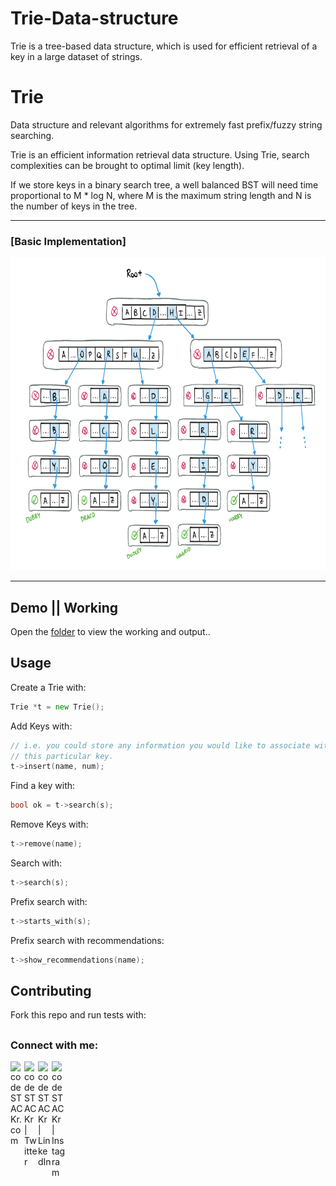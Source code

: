 # Trie-Data-structure
Trie is a tree-based data structure, which is used for efficient retrieval of a key in a large dataset of strings.

# Trie
Data structure and relevant algorithms for extremely fast prefix/fuzzy string searching.

Trie is an efficient information retrieval data structure. Using Trie, search complexities can be brought to optimal limit (key length). 

If we store keys in a binary search tree, a well balanced BST will need time proportional to M * log N, where M is the maximum string length and N is the number of keys in the tree.
<hr>

### [Basic Implementation]
<img src="https://github.com/shinchancode/Trie-Data-structure/blob/main/example.png" height="500" />
<hr>

## Demo || Working
 
Open the [folder](https://github.com/shinchancode/Trie-Data-structure/blob/main/Output) to view the working and output..

## Usage

Create a Trie with:

```Go
Trie *t = new Trie();
```

Add Keys with:

```Go
// i.e. you could store any information you would like to associate with
// this particular key.
t->insert(name, num);
```

Find a key with:

```Go
bool ok = t->search(s);
```

Remove Keys with:

```Go
t->remove(name);
```

Search with:

```Go
t->search(s);
```

Prefix search with:

```Go
t->starts_with(s);
```

Prefix search with recommendations:
```Go
t->show_recommendations(name);
```


## Contributing
Fork this repo and run tests with:

##

### Connect with me:

[<img align="left" alt="codeSTACKr.com" width="22px" src="https://img.icons8.com/?size=512&id=n9d0Hm43JCPK&format=png" />][website]
[<img align="left" alt="codeSTACKr | Twitter" width="22px" src="https://img.icons8.com/fluency/48/twitter.png" />][twitter]
[<img align="left" alt="codeSTACKr | LinkedIn" width="22px" src="https://raw.githubusercontent.com/rahuldkjain/github-profile-readme-generator/master/src/images/icons/Social/linked-in-alt.svg" />][linkedin]
[<img align="left" alt="codeSTACKr | Instagram" width="22px" src="https://raw.githubusercontent.com/rahuldkjain/github-profile-readme-generator/master/src/images/icons/Social/instagram.svg" />][instagram]

<br />

[website]: https://shinchancode.github.io/3d-react-portfolio/
[twitter]: https://twitter.com/CodeShinchan
[instagram]: https://www.instagram.com/aarti.rathiii
[linkedin]: https://www.linkedin.com/in/aarti-rathi-a6031814b/
